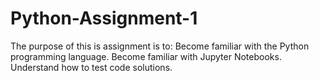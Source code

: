 # Python-Assignment-1
The purpose of this is assignment is to:
    Become familiar with the Python programming language.
    Become familiar with Jupyter Notebooks.
    Understand how to test code solutions.

